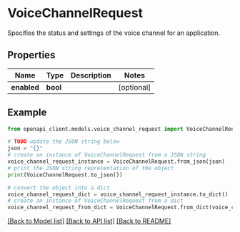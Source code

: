 # VoiceChannelRequest

Specifies the status and settings of the voice channel for an application.

## Properties

Name | Type | Description | Notes
------------ | ------------- | ------------- | -------------
**enabled** | **bool** |  | [optional] 

## Example

```python
from openapi_client.models.voice_channel_request import VoiceChannelRequest

# TODO update the JSON string below
json = "{}"
# create an instance of VoiceChannelRequest from a JSON string
voice_channel_request_instance = VoiceChannelRequest.from_json(json)
# print the JSON string representation of the object
print(VoiceChannelRequest.to_json())

# convert the object into a dict
voice_channel_request_dict = voice_channel_request_instance.to_dict()
# create an instance of VoiceChannelRequest from a dict
voice_channel_request_from_dict = VoiceChannelRequest.from_dict(voice_channel_request_dict)
```
[[Back to Model list]](../README.md#documentation-for-models) [[Back to API list]](../README.md#documentation-for-api-endpoints) [[Back to README]](../README.md)


